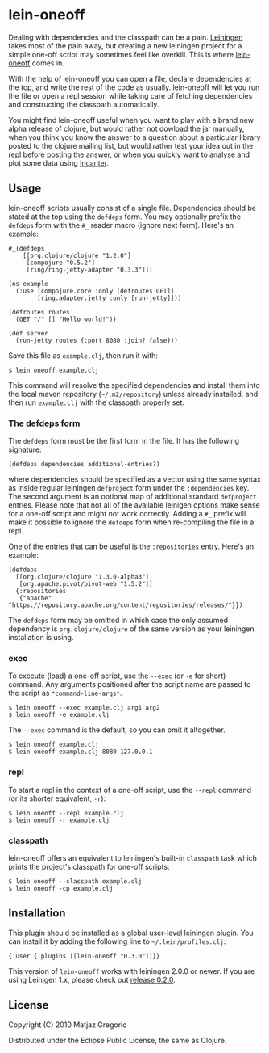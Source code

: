 # lein-oneoff

Dealing with dependencies and the classpath can be a
pain. [Leiningen](http://github.com/technomancy/leiningen) takes most
of the pain away, but creating a new leiningen project for a simple
one-off script may sometimes feel like overkill. This is where
[lein-oneoff](http://github.com/mtyaka/lein-oneoff) comes in.

With the help of lein-oneoff you can open a file, declare
dependencies at the top, and write the rest of the code as
usually. lein-oneoff will let you run the file or open a repl session
while taking care of fetching dependencies and constructing the
classpath automatically.

You might find lein-oneoff useful when you want to play with a brand
new alpha release of clojure, but would rather not dowload the jar
manually, when you think you know the answer to a question about a
particular library posted to the clojure mailing list, but would
rather test your idea out in the repl before posting the answer, or when
you quickly want to analyse and plot some data using
[Incanter](http://incanter.org/).

## Usage

lein-oneoff scripts usually consist of a single file. Dependencies
should be stated at the top using the `defdeps` form. You may
optionally prefix the `defdeps` form with the `#_` reader macro (ignore
next form). Here's an example:

    #_(defdeps
        [[org.clojure/clojure "1.2.0"]
         [compojure "0.5.2"]
         [ring/ring-jetty-adapter "0.3.3"]])

    (ns example
      (:use [compojure.core :only [defroutes GET]]
            [ring.adapter.jetty :only [run-jetty]]))

    (defroutes routes
      (GET "/" [] "Hello world!"))

    (def server
      (run-jetty routes {:port 8080 :join? false}))

Save this file as `example.clj`, then run it with:

    $ lein oneoff example.clj

This command will resolve the specified dependencies and install them
into the local maven repository (`~/.m2/repository`) unless already
installed, and then run `example.clj` with the classpath properly set.

### The defdeps form

The `defdeps` form must be the first form in the file. It has the following
signature:

    (defdeps dependencies additional-entries?)

where dependencies should be specified as a vector using the same
syntax as inside regular leiningen `defproject` form under the
`:dependencies` key. The second argument is an optional map of
additional standard `defproject` entries. Please note that not all of
the available leinigen options make sense for a one-off script and
might not work correctly. Adding a `#_` prefix will make it possible
to ignore the `defdeps` form when re-compiling the file in a repl.

One of the entries that can be useful is the `:repositories` entry. Here's
an example:

    (defdeps
      [[org.clojure/clojure "1.3.0-alpha3"]
       [org.apache.pivot/pivot-web "1.5.2"]]
      {:repositories
       {"apache" "https://repository.apache.org/content/repositories/releases/"}})

The `defdeps` form may be omitted in which case the only assumed
dependency is `org.clojure/clojure` of the same version as your leiningen
installation is using.

### exec

To execute (load) a one-off script, use the `--exec` (or `-e` for short)
command. Any arguments positioned after the script name are passed to
the script as `*command-line-args*`.

    $ lein oneoff --exec example.clj arg1 arg2
    $ lein oneoff -e example.clj

The `--exec` command is the default, so you can omit it altogether.

    $ lein oneoff example.clj
    $ lein oneoff example.clj 8080 127.0.0.1

### repl

To start a repl in the context of a one-off script, use the `--repl`
command (or its shorter equivalent, `-r`):

    $ lein oneoff --repl example.clj
    $ lein oneoff -r example.clj

### classpath

lein-oneoff offers an equivalent to leiningen's built-in `classpath`
task which prints the project's classpath for one-off scripts:

    $ lein oneoff --classpath example.clj
    $ lein oneoff -cp example.clj

## Installation

This plugin should be installed as a global user-level leiningen
plugin. You can install it by adding the following line to
`~/.lein/profiles.clj`:

    {:user {:plugins [[lein-oneoff "0.3.0"]]}}

This version of `lein-oneoff` works with leiningen 2.0.0 or newer.
If you are using Leinigen 1.x, please check out
[release 0.2.0](https://github.com/mtyaka/lein-oneoff/tree/v0.2.0).


## License

Copyright (C) 2010 Matjaz Gregoric

Distributed under the Eclipse Public License, the same as Clojure.

